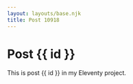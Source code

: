 ```yaml
---
layout: layouts/base.njk
title: Post 10918
---
```


# Post {{ id }}

This is post {{ id }} in my Eleventy project.
